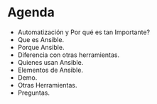 # Agenda

- Automatización y Por qué es tan Importante?
- Que es Ansible.
- Porque Ansible.
- Diferencia con otras herramientas.
- Quienes usan Ansible.
- Elementos de Ansible.
- Demo.
- Otras Herramientas.
- Preguntas.
